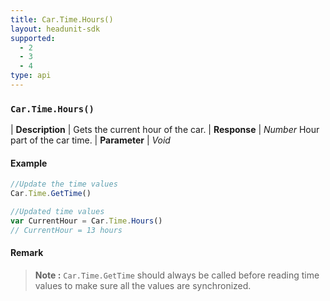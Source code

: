 ```yaml
---
title: Car.Time.Hours()
layout: headunit-sdk
supported:
  - 2
  - 3
  - 4
type: api
---
```


### `Car.Time.Hours()`

| **Description** | Gets the current hour of the car.
| **Response** | *Number*  Hour part of the car time.
| **Parameter**   | *Void*

#### Example

```javascript
//Update the time values
Car.Time.GetTime()

//Updated time values
var CurrentHour = Car.Time.Hours()
// CurrentHour = 13 hours
```

#### Remark

>**Note :** `Car.Time.GetTime` should always be called before reading time values to make sure all the values are synchronized.